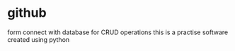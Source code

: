 # github
form connect with database for CRUD operations
this is a practise software created using python
